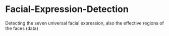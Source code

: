 # Facial-Expression-Detection
Detecting the seven universal facial expression, also the effective regions of the faces (data)
